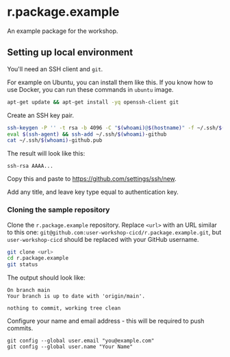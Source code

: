 # r.package.example

An example package for the workshop.

## Setting up local environment

You'll need an SSH client and `git`.

For example on Ubuntu, you can install them like this. If you know how to use Docker, you can run these commands in `ubuntu` image.
```bash
apt-get update && apt-get install -yq openssh-client git
```

Create an SSH key pair.
```bash
ssh-keygen -P '' -t rsa -b 4096 -C "$(whoami)@$(hostname)" -f ~/.ssh/$(whoami)-github
eval $(ssh-agent) && ssh-add ~/.ssh/$(whoami)-github
cat ~/.ssh/$(whoami)-github.pub
```

The result will look like this:
```
ssh-rsa AAAA...
```

Copy this and paste to https://github.com/settings/ssh/new.

Add any title, and leave key type equal to authentication key.

### Cloning the sample repository

Clone the `r.package.example` repository. Replace `<url>` with an URL similar to this one: `git@github.com:user-workshop-cicd/r.package.example.git`, but `user-workshop-cicd` should be replaced with your GitHub username.

```bash
git clone <url>
cd r.package.example
git status
```

The output should look like:
```
On branch main
Your branch is up to date with 'origin/main'.

nothing to commit, working tree clean
```

Configure your name and email address - this will be required to push commits.
```
git config --global user.email "you@example.com"
git config --global user.name "Your Name"
```

